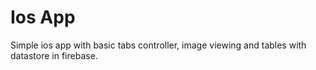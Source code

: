 # Ios App

Simple ios app with basic tabs controller, image viewing and tables with datastore in firebase.
